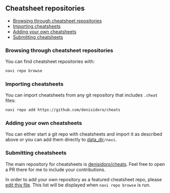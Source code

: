 Cheatsheet repositories
-----------------------

* [Browsing through cheatsheet repositories](#browsing-through-cheatsheet-repositories)
* [Importing cheatsheets](#importing-cheatsheets)
* [Adding your own cheatsheets](#adding-your-own-cheatsheets)
* [Submitting cheatsheets](#submitting-cheatsheets)

### Browsing through cheatsheet repositories

You can find cheatsheet repositories with:
```sh
navi repo browse
```

### Importing cheatsheets

You can import cheatsheets from any git repository that includes `.cheat` files:
```sh
navi repo add https://github.com/denisidoro/cheats
```

### Adding your own cheatsheets

You can either start a git repo with cheatsheets and import it as described above or you can add them directly to [data_dir](https://github.com/soc/dirs-rs#Features)`/navi`.

### Submitting cheatsheets

The main repository for cheatsheets is [denisidoro/cheats](https://github.com/denisidoro/cheats). Feel free to open a PR there for me to include your contributions.

In order to add your own repository as a featured cheatsheet repo, please [edit this file](https://github.com/denisidoro/cheats/edit/master/featured_repos.txt). This list will be displayed when `navi repo browse` is run.
